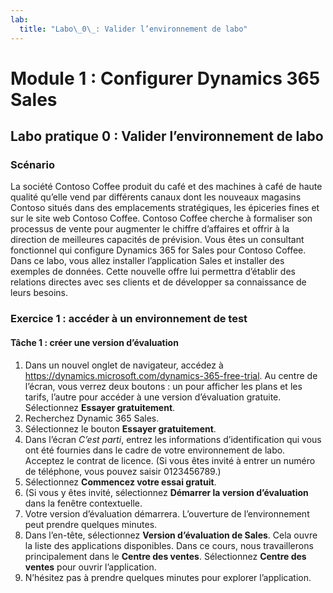 ```yaml
---
lab:
  title: "Labo\_0\_: Valider l’environnement de labo"
---
```


# Module 1 : Configurer Dynamics 365 Sales

## Labo pratique 0 : Valider l’environnement de labo

### Scénario
La société Contoso Coffee produit du café et des machines à café de haute qualité qu’elle vend par différents canaux dont les nouveaux magasins Contoso situés dans des emplacements stratégiques, les épiceries fines et sur le site web Contoso Coffee.
Contoso Coffee cherche à formaliser son processus de vente pour augmenter le chiffre d’affaires et offrir à la direction de meilleures capacités de prévision. Vous êtes un consultant fonctionnel qui configure Dynamics 365 for Sales pour Contoso Coffee. Dans ce labo, vous allez installer l’application Sales et installer des exemples de données.
Cette nouvelle offre lui permettra d’établir des relations directes avec ses clients et de développer sa connaissance de leurs besoins.

### Exercice 1 : accéder à un environnement de test

#### Tâche 1 : créer une version d’évaluation
1. Dans un nouvel onglet de navigateur, accédez à https://dynamics.microsoft.com/dynamics-365-free-trial. Au centre de l’écran, vous verrez deux boutons : un pour afficher les plans et les tarifs, l’autre pour accéder à une version d’évaluation gratuite. Sélectionnez **Essayer gratuitement**.
3. Recherchez Dynamic 365 Sales.
4. Sélectionnez le bouton **Essayer gratuitement**.
5. Dans l’écran *C’est parti*, entrez les informations d’identification qui vous ont été fournies dans le cadre de votre environnement de labo. Acceptez le contrat de licence. (Si vous êtes invité à entrer un numéro de téléphone, vous pouvez saisir 0123456789.)
6. Sélectionnez **Commencez votre essai gratuit**.
7. (Si vous y êtes invité, sélectionnez **Démarrer la version d’évaluation** dans la fenêtre contextuelle.
8. Votre version d’évaluation démarrera. L’ouverture de l’environnement peut prendre quelques minutes.
9. Dans l’en-tête, sélectionnez **Version d’évaluation de Sales**. Cela ouvre la liste des applications disponibles. Dans ce cours, nous travaillerons principalement dans le **Centre des ventes**. Sélectionnez **Centre des ventes** pour ouvrir l’application.
10. N’hésitez pas à prendre quelques minutes pour explorer l’application.

